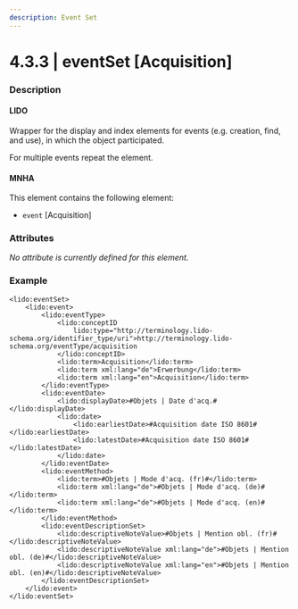 ```yaml
---
description: Event Set
---
```


# 4.3.3 | eventSet \[Acquisition]

### Description

#### LIDO

Wrapper for the display and index elements for events (e.g. creation, find, and use), in which the object participated.

For multiple events repeat the element.

#### MNHA

This element contains the following element:

* `event` \[Acquisition]

### Attributes

_No attribute is currently defined for this element._

### Example

```markup
<lido:eventSet>
    <lido:event>
        <lido:eventType>
            <lido:conceptID
                lido:type="http://terminology.lido-schema.org/identifier_type/uri">http://terminology.lido-schema.org/eventType/acquisition
            </lido:conceptID>
            <lido:term>Acquisition</lido:term>
            <lido:term xml:lang="de">Erwerbung</lido:term>
            <lido:term xml:lang="en">Acquisition</lido:term>
        </lido:eventType>
        <lido:eventDate>
            <lido:displayDate>#Objets | Date d'acq.#</lido:displayDate>
            <lido:date>
                <lido:earliestDate>#Acquisition date ISO 8601#</lido:earliestDate>
                <lido:latestDate>#Acquisition date ISO 8601#</lido:latestDate>
            </lido:date>
        </lido:eventDate>
        <lido:eventMethod>
            <lido:term>#Objets | Mode d'acq. (fr)#</lido:term>
            <lido:term xml:lang="de">#Objets | Mode d'acq. (de)#</lido:term>
            <lido:term xml:lang="de">#Objets | Mode d'acq. (en)#</lido:term>
        </lido:eventMethod>
        <lido:eventDescriptionSet>
            <lido:descriptiveNoteValue>#Objets | Mention obl. (fr)#</lido:descriptiveNoteValue>
            <lido:descriptiveNoteValue xml:lang="de">#Objets | Mention obl. (de)#</lido:descriptiveNoteValue>
            <lido:descriptiveNoteValue xml:lang="en">#Objets | Mention obl. (en)#</lido:descriptiveNoteValue>
        </lido:eventDescriptionSet>
    </lido:event>
</lido:eventSet>
```
